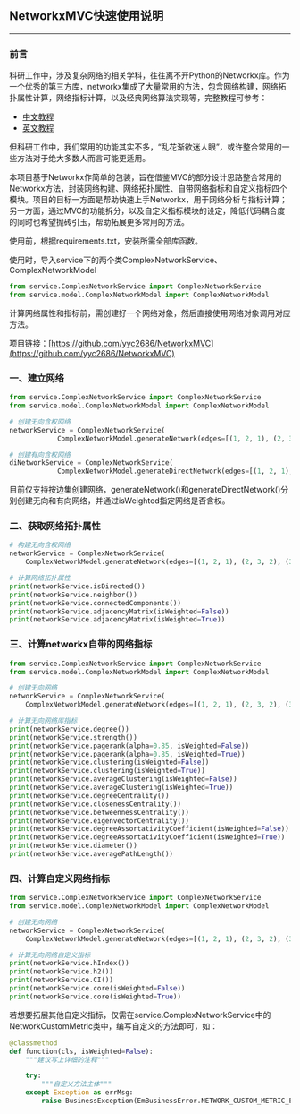 ## NetworkxMVC快速使用说明

---

### 前言
科研工作中，涉及复杂网络的相关学科，往往离不开Python的Networkx库。作为一个优秀的第三方库，networkx集成了大量常用的方法，包含网络构建，网络拓扑属性计算，网络指标计算，以及经典网络算法实现等，完整教程可参考：
- [中文教程](https://www.osgeo.cn/networkx/tutorial.html)
- [英文教程](https://networkx.org/documentation/stable/tutorial.html)

但科研工作中，我们常用的功能其实不多，“乱花渐欲迷人眼”，或许整合常用的一些方法对于绝大多数人而言可能更适用。

本项目基于Networkx作简单的包装，旨在借鉴MVC的部分设计思路整合常用的Networkx方法，封装网络构建、网络拓扑属性、自带网络指标和自定义指标四个模块。项目的目标一方面是帮助快速上手Networkx，用于网络分析与指标计算；另一方面，通过MVC的功能拆分，以及自定义指标模块的设定，降低代码耦合度的同时也希望抛砖引玉，帮助拓展更多常用的方法。

使用前，根据requirements.txt，安装所需全部库函数。

使用时，导入service下的两个类ComplexNetworkService、ComplexNetworkModel

```python
from service.ComplexNetworkService import ComplexNetworkService
from service.model.ComplexNetworkModel import ComplexNetworkModel
```

计算网络属性和指标前，需创建好一个网络对象，然后直接使用网络对象调用对应方法。

项目链接：[https://github.com/yyc2686/NetworkxMVC](https://github.com/yyc2686/NetworkxMVC)



### 一、建立网络

```python
from service.ComplexNetworkService import ComplexNetworkService
from service.model.ComplexNetworkModel import ComplexNetworkModel

# 创建无向含权网络
networkService = ComplexNetworkService(
            ComplexNetworkModel.generateNetwork(edges=[(1, 2, 1), (2, 3, 2), (3, 1, 3), (3, 4, 4)], isWeighted=True))

# 创建有向含权网络
diNetworkService = ComplexNetworkService(
            ComplexNetworkModel.generateDirectNetwork(edges=[(1, 2, 1), (2, 3, 2), (3, 1, 3), (3, 4, 4)],isWeighted=True))
```

目前仅支持按边集创建网络，generateNetwork()和generateDirectNetwork()分别创建无向和有向网络，并通过isWeighted指定网络是否含权。



### 二、获取网络拓扑属性

```python
# 构建无向含权网络
networkService = ComplexNetworkService(
    ComplexNetworkModel.generateNetwork(edges=[(1, 2, 1), (2, 3, 2), (3, 1, 3), (3, 4, 4)], isWeighted=True))

# 计算网络拓扑属性
print(networkService.isDirected())
print(networkService.neighbor())
print(networkService.connectedComponents())
print(networkService.adjacencyMatrix(isWeighted=False))
print(networkService.adjacencyMatrix(isWeighted=True))
```



### 三、计算networkx自带的网络指标

```python
from service.ComplexNetworkService import ComplexNetworkService
from service.model.ComplexNetworkModel import ComplexNetworkModel

# 创建无向网络
networkService = ComplexNetworkService(
    ComplexNetworkModel.generateNetwork(edges=[(1, 2, 1), (2, 3, 2), (3, 1, 3), (3, 4, 4)], isWeighted=True))

# 计算无向网络库指标
print(networkService.degree())
print(networkService.strength())
print(networkService.pagerank(alpha=0.85, isWeighted=False))
print(networkService.pagerank(alpha=0.85, isWeighted=True))
print(networkService.clustering(isWeighted=False))
print(networkService.clustering(isWeighted=True))
print(networkService.averageClustering(isWeighted=False))
print(networkService.averageClustering(isWeighted=True))
print(networkService.degreeCentrality())
print(networkService.closenessCentrality())
print(networkService.betweennessCentrality())
print(networkService.eigenvectorCentrality())
print(networkService.degreeAssortativityCoefficient(isWeighted=False))
print(networkService.degreeAssortativityCoefficient(isWeighted=True))
print(networkService.diameter())
print(networkService.averagePathLength())
```



### 四、计算自定义网络指标

```python
from service.ComplexNetworkService import ComplexNetworkService
from service.model.ComplexNetworkModel import ComplexNetworkModel

# 创建无向网络
networkService = ComplexNetworkService(
    ComplexNetworkModel.generateNetwork(edges=[(1, 2, 1), (2, 3, 2), (3, 1, 3), (3, 4, 4)],isWeighted=True))

# 计算无向网络自定义指标
print(networkService.hIndex())
print(networkService.h2())
print(networkService.CI())
print(networkService.core(isWeighted=False))
print(networkService.core(isWeighted=True))
```

若想要拓展其他自定义指标，仅需在service.ComplexNetworkService中的NetworkCustomMetric类中，编写自定义的方法即可，如：

```python
@classmethod
def function(cls, isWeighted=False):
    """建议写上详细的注释"""

    try:
		"""自定义方法主体"""
    except Exception as errMsg:
        raise BusinessException(EmBusinessError.NETWORK_CUSTOM_METRIC_ERROR, errMsg)
```



